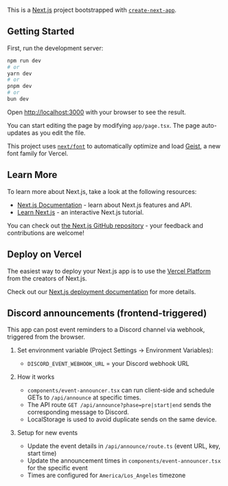 This is a [Next.js](https://nextjs.org) project bootstrapped with [`create-next-app`](https://nextjs.org/docs/app/api-reference/cli/create-next-app).

## Getting Started

First, run the development server:

```bash
npm run dev
# or
yarn dev
# or
pnpm dev
# or
bun dev
```

Open [http://localhost:3000](http://localhost:3000) with your browser to see the result.

You can start editing the page by modifying `app/page.tsx`. The page auto-updates as you edit the file.

This project uses [`next/font`](https://nextjs.org/docs/app/building-your-application/optimizing/fonts) to automatically optimize and load [Geist](https://vercel.com/font), a new font family for Vercel.

## Learn More

To learn more about Next.js, take a look at the following resources:

- [Next.js Documentation](https://nextjs.org/docs) - learn about Next.js features and API.
- [Learn Next.js](https://nextjs.org/learn) - an interactive Next.js tutorial.

You can check out [the Next.js GitHub repository](https://github.com/vercel/next.js) - your feedback and contributions are welcome!

## Deploy on Vercel

The easiest way to deploy your Next.js app is to use the [Vercel Platform](https://vercel.com/new?utm_medium=default-template&filter=next.js&utm_source=create-next-app&utm_campaign=create-next-app-readme) from the creators of Next.js.

Check out our [Next.js deployment documentation](https://nextjs.org/docs/app/building-your-application/deploying) for more details.

## Discord announcements (frontend-triggered)

This app can post event reminders to a Discord channel via webhook, triggered from the browser.

1. Set environment variable (Project Settings → Environment Variables):

   - `DISCORD_EVENT_WEBHOOK_URL` = your Discord webhook URL

2. How it works

   - `components/event-announcer.tsx` can run client-side and schedule GETs to `/api/announce` at specific times.
   - The API route `GET /api/announce?phase=pre|start|end` sends the corresponding message to Discord.
   - LocalStorage is used to avoid duplicate sends on the same device.

3. Setup for new events

   - Update the event details in `/api/announce/route.ts` (event URL, key, start time)
   - Update the announcement times in `components/event-announcer.tsx` for the specific event
   - Times are configured for `America/Los_Angeles` timezone
